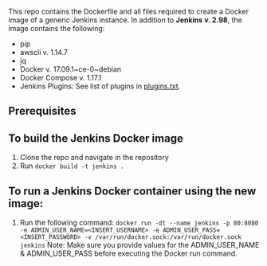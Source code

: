 This repo contains the Dockerfile and all files required to create a Docker image of a generic Jenkins instance.
In addition to **Jenkins v. 2.98**, the image contains the following:
* pip
* awscli v. 1.14.7
* jq
* Docker v. 17.09.1~ce-0~debian
* Docker Compose v. 1.17.1
* Jenkins Plugins: See list of plugins in [plugins.txt](plugins.txt).

## Prerequisites

## To build the Jenkins Docker image
1. Clone the repo and navigate in the repository
2. Run `docker build -t jenkins .`

## To run a Jenkins Docker container using the new image:
1. Run the following command: `docker run -dt --name jenkins -p 80:8080 -e ADMIN_USER_NAME=<INSERT_USERNAME> -e ADMIN_USER_PASS=<INSERT_PASSWORD> -v /var/run/docker.sock:/var/run/docker.sock jenkins`
Note: Make sure you provide values for the ADMIN_USER_NAME & ADMIN_USER_PASS before executing the Docker run command.
